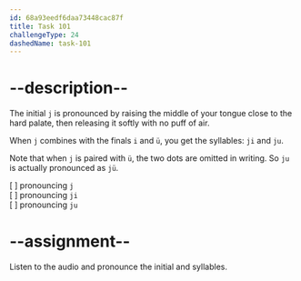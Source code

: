 ```yaml
---
id: 68a93eedf6daa73448cac87f
title: Task 101
challengeType: 24
dashedName: task-101
---
```


<!--SPEAKING-->

<!-- (Audio) A: j, ji, ju -->

# --description--

The initial `j` is pronounced by raising the middle of your tongue close to the hard palate, then releasing it softly with no puff of air.  

When `j` combines with the finals `i` and `ü`, you get the syllables: `ji` and `ju`.

Note that when `j` is paired with `ü`, the two dots are omitted in writing. So `ju` is actually pronounced as `jü`.

[ ] pronouncing `j`  
[ ] pronouncing `ji`  
[ ] pronouncing `ju`

# --assignment--

Listen to the audio and pronounce the initial and syllables.
